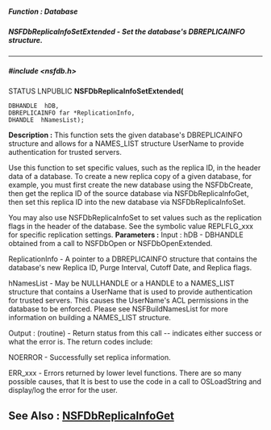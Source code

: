 ##### Function : Database
##### NSFDbReplicaInfoSetExtended - Set the database's DBREPLICAINFO structure.
---
##### #include <nsfdb.h>
STATUS LNPUBLIC **NSFDbReplicaInfoSetExtended(**

	DBHANDLE  hDB,
	DBREPLICAINFO far *ReplicationInfo,
	DHANDLE  hNamesList);
**Description :**
This function sets the given database's DBREPLICAINFO structure and allows for 
a NAMES_LIST structure UserName to provide authentication for trusted servers.

Use this function to set specific values, such as the replica ID, in the header 
data of a database.  To create a new replica copy of a given database, for 
example, you must first create the new database using the NSFDbCreate, then get 
the replica ID of the source database via NSFDbReplicaInfoGet, then set this 
replica ID into the new database via NSFDbReplicaInfoSet.

You may also use NSFDbReplicaInfoSet to set values such as the replication 
flags in the header of the database.  See the symbolic value REPLFLG_xxx for 
specific replication settings.
**Parameters :**
Input :
hDB  -  DBHANDLE obtained from a call to NSFDbOpen or NSFDbOpenExtended.

ReplicationInfo  -  A pointer to a DBREPLICAINFO structure that contains the database's new Replica ID, Purge Interval, Cutoff Date, and Replica flags.

hNamesList  -  May be NULLHANDLE or a HANDLE to a NAMES_LIST structure that contains a UserName that is used to provide authentication for trusted servers.  This causes the UserName's ACL permissions in the database to be enforced.  Please see NSFBuildNamesList for more information on building a NAMES_LIST structure.

Output :
(routine)  -  Return status from this call -- indicates either success or what the error is. The return codes include:

NOERROR - Successfully set replica information.

ERR_xxx - Errors returned by lower level functions.  There are so many possible causes, that It is best to use the code in a call to OSLoadString and display/log the error for the user.


**See Also :**
[NSFDbReplicaInfoGet](D:/md_files/NSFDbReplicaInfoGet.md)
---
